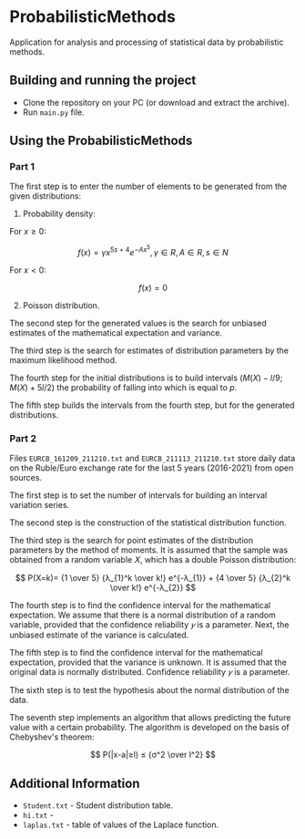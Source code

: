 # ProbabilisticMethods
Application for analysis and processing of statistical data by probabilistic methods.
## Building and running the project
- Clone the repository on your PC (or download and extract the archive).
- Run `main.py` file.
## Using the ProbabilisticMethods
### Part 1
The first step is to enter the number of elements to be generated from the given distributions:
1. Probability density:

For $x ≥ 0$:

$$ f(x) = γx^{5s+4}e^{-Ax^5}, γ ∈ R, A ∈ R, s ∈ N $$

For $x < 0$:

$$ f(x) = 0 $$

2. Poisson distribution.

The second step for the generated values ​​is the search for unbiased estimates of the mathematical expectation and variance.

The third step is the search for estimates of distribution parameters by the maximum likelihood method.

The fourth step for the initial distributions is to build intervals $(M(X) - l/9; M(X) + 5l/2)$ the probability of falling into which is equal to $p$.

The fifth step builds the intervals from the fourth step, but for the generated distributions.

### Part 2
Files `EURCB_161209_211210.txt` and `EURCB_211113_211210.txt` store daily data on the Ruble/Euro exchange rate for the last 5 years (2016-2021) from open sources.

The first step is to set the number of intervals for building an interval variation series.

The second step is the construction of the statistical distribution function.

The third step is the search for point estimates of the distribution parameters by the method of moments. It is assumed that the sample was obtained from a random variable 𝑋, which has a double Poisson distribution:

$$ P(X=k)= {1 \over 5} {λ_{1}^k \over k!} e^{-λ_{1}} + {4 \over 5} {λ_{2}^k \over k!}  e^{-λ_{2}} $$

The fourth step is to find the confidence interval for the mathematical expectation. We assume that there is a normal distribution of a random variable, provided that the confidence reliability $𝛾$ is a parameter. Next, the unbiased estimate of the variance is calculated.

The fifth step is to find the confidence interval for the mathematical expectation, provided that the variance is unknown. It is assumed that the original data is normally distributed. Confidence reliability $𝛾$ is a parameter.

The sixth step is to test the hypothesis about the normal distribution of the data.

The seventh step implements an algorithm that allows predicting the future value with a certain probability. The algorithm is developed on the basis of Chebyshev's theorem:

$$ P(|x-a|≥l) ≤ {σ^2 \over l^2}  $$

## Additional Information
- `Student.txt` - Student distribution table.
- `hi.txt` - 
- `laplas.txt` - table of values of the Laplace function.

